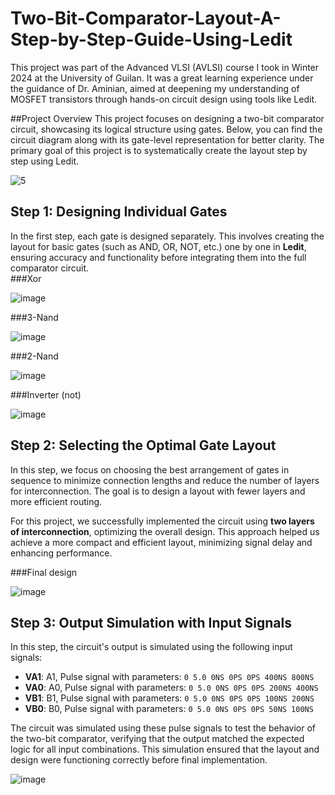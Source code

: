 # Two-Bit-Comparator-Layout-A-Step-by-Step-Guide-Using-Ledit
 This project was part of the Advanced VLSI (AVLSI) course I took in Winter 2024 at the University of Guilan. It was a great learning experience under the guidance of Dr. Aminian, aimed at deepening my understanding of MOSFET transistors through hands-on circuit design using tools like Ledit.

##Project Overview
This project focuses on designing a two-bit comparator circuit, showcasing its logical structure using gates. Below, you can find the circuit diagram along with its gate-level representation for better clarity. The primary goal of this project is to systematically create the layout step by step using Ledit.


![5](https://github.com/user-attachments/assets/5915f11d-145e-4638-803b-0d5888bd3108)


## Step 1: Designing Individual Gates  
In the first step, each gate is designed separately. This involves creating the layout for basic gates (such as AND, OR, NOT, etc.) one by one in **Ledit**, ensuring accuracy and functionality before integrating them into the full comparator circuit.  
###Xor

![image](https://github.com/user-attachments/assets/db177525-bca9-4328-9263-6a46db1ae19e)

###3-Nand

![image](https://github.com/user-attachments/assets/5032628c-286e-4a66-9227-7fe494db8713)

###2-Nand

![image](https://github.com/user-attachments/assets/bd1526b2-0173-4590-91ac-226c982f1b67)

###Inverter (not)

![image](https://github.com/user-attachments/assets/6cf58b78-bdf6-4a99-98db-6b69bc758603)


## Step 2: Selecting the Optimal Gate Layout  
In this step, we focus on choosing the best arrangement of gates in sequence to minimize connection lengths and reduce the number of layers for interconnection. The goal is to design a layout with fewer layers and more efficient routing.  

For this project, we successfully implemented the circuit using **two layers of interconnection**, optimizing the overall design. This approach helped us achieve a more compact and efficient layout, minimizing signal delay and enhancing performance.

###Final design

![image](https://github.com/user-attachments/assets/97118d32-ef07-416a-8f58-0c7930038203)

## Step 3: Output Simulation with Input Signals  
In this step, the circuit's output is simulated using the following input signals:

- **VA1**: A1, Pulse signal with parameters: `0 5.0 0NS 0PS 0PS 400NS 800NS`
- **VA0**: A0, Pulse signal with parameters: `0 5.0 0NS 0PS 0PS 200NS 400NS`
- **VB1**: B1, Pulse signal with parameters: `0 5.0 0NS 0PS 0PS 100NS 200NS`
- **VB0**: B0, Pulse signal with parameters: `0 5.0 0NS 0PS 0PS 50NS 100NS`

The circuit was simulated using these pulse signals to test the behavior of the two-bit comparator, verifying that the output matched the expected logic for all input combinations. This simulation ensured that the layout and design were functioning correctly before final implementation.


![image](https://github.com/user-attachments/assets/3fdbf604-3583-41cb-bf73-1a059fa416b8)

